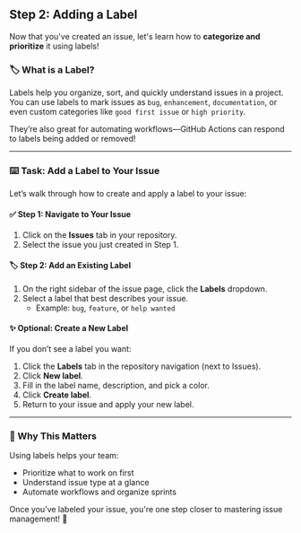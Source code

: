 ## Step 2: Adding a Label

Now that you've created an issue, let's learn how to **categorize and prioritize** it using labels!

### 🏷️ What is a Label?

Labels help you organize, sort, and quickly understand issues in a project. You can use labels to mark issues as `bug`, `enhancement`, `documentation`, or even custom categories like `good first issue` or `high priority`.

They’re also great for automating workflows—GitHub Actions can respond to labels being added or removed!

---

### :keyboard: Task: Add a Label to Your Issue

Let’s walk through how to create and apply a label to your issue:

#### ✅ Step 1: Navigate to Your Issue
1. Click on the **Issues** tab in your repository.
2. Select the issue you just created in Step 1.

#### 🏷️ Step 2: Add an Existing Label
1. On the right sidebar of the issue page, click the **Labels** dropdown.
2. Select a label that best describes your issue.
   - Example: `bug`, `feature`, or `help wanted`

#### ✨ Optional: Create a New Label
If you don’t see a label you want:
1. Click the **Labels** tab in the repository navigation (next to Issues).
2. Click **New label**.
3. Fill in the label name, description, and pick a color.
4. Click **Create label**.
5. Return to your issue and apply your new label.

---

### 🎯 Why This Matters

Using labels helps your team:
- Prioritize what to work on first
- Understand issue type at a glance
- Automate workflows and organize sprints

Once you’ve labeled your issue, you're one step closer to mastering issue management! 🙌

